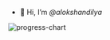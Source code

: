 * 👋 Hi, I’m *@alokshandilya*

<img src="https://api.roadmap.sh/v1-badge/wide/6588a76154b5771051390b70?variant=dark&roadmaps=ai-data-scientist%2Cfrontend%2Ccomputer-science%2Cjava" alt="progress-chart"/>

<!---
alokshandilya/alokshandilya is a ✨ special ✨ repository because its `README.md` (this file) appears on your GitHub profile.
You can click the Preview link to take a look at your changes.
--->
